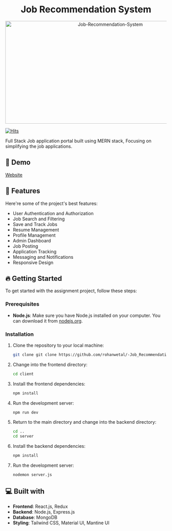 <h1 align="center" id="title">Job Recommendation System</h1>

<p align="center">
  <img src="https://socialify.git.ci/rohanwetal/Job-Recommendation-System/image?forks=1&issues=1&language=1&name=1&owner=1&pulls=1&stargazers=1&theme=Dark" alt="Job-Recommendation-System" width="640" height="320" />
</p>

[![Hits](https://hits.sh/github.com/rohanwetal/Job-Recommendation-System.svg?color=116acc)](https://hits.sh/github.com/rohanwetal/Job-Recommendation-System/)


<p id="description">Full Stack Job application portal built using MERN stack, Focusing on simplifying the job applications.</p>

<h2>🚀 Demo</h2>

[Website](https://joblane.vercel.app/)<br />

  
  
<h2>🧐 Features</h2>

Here're some of the project's best features:

*   User Authentication and Authorization
*   Job Search and Filtering
*   Save and Track Jobs
*   Resume Management
*   Profile Management
*   Admin Dashboard
*   Job Posting
*   Application Tracking
*   Messaging and Notifications
*   Responsive Design

<h2>🔥 Getting Started</h2>

To get started with the assignment project, follow these steps:

### Prerequisites

- **Node.js**: Make sure you have Node.js installed on your computer. You can download it from [nodejs.org](https://nodejs.org).

### Installation

1. Clone the repository to your local machine:
    ```bash
    git clone git clone https://github.com/rohanwetal/-Job_Recommendation_System.git 
    ```

2. Change into the frontend directory:
    ```bash
    cd client
    ```

3. Install the frontend dependencies:
    ```bash
    npm install
    ```

4. Run the development server:
    ```bash
    npm run dev
    ```

5. Return to the main directory and change into the backend directory:
    ```bash
    cd ..
    cd server
    ```

6. Install the backend dependencies:
    ```bash
    npm install
    ```

7. Run the development server:
    ```bash
    nodemon server.js
    ```

<h2>💻 Built with</h2>

- **Frontend**: React.js, Redux
- **Backend**: Node.js, Express.js
- **Database**: MongoDB 
- **Styling**: Tailwind CSS, Material UI, Mantine UI
